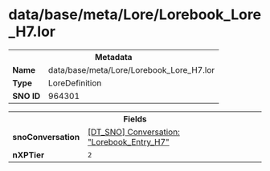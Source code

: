 <h1>data/base/meta/Lore/Lorebook_Lore_H7.lor</h1><table><tr><th colspan="100%">Metadata</th></tr><tr><td><b>Name</b></td><td>data/base/meta/Lore/Lorebook_Lore_H7.lor</td></tr><tr><td><b>Type</b></td><td>LoreDefinition</td></tr><tr><td><b>SNO ID</b></td><td>964301</td></tr></table>

<table><tr><th colspan="100%">Fields</th></tr><tr><td><b>snoConversation</b></td><td><a href="..\Conversation\Lorebook_Entry_H7.cnv">[DT_SNO] Conversation: "Lorebook_Entry_H7"</a></td></tr><tr><td><b>nXPTier</b></td><td><code>2</code></td></tr></table>

